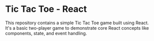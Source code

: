 # Tic Tac Toe - React

This repository contains a simple Tic Tac Toe game built using React.  
It's a basic two-player game to demonstrate core React concepts like components, state, and event handling.
